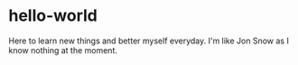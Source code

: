 # hello-world
Here to learn new things and better myself everyday. I'm like Jon Snow as I know nothing at the moment.
